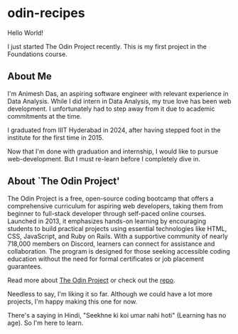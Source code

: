 # odin-recipes

Hello World!

I just started The Odin Project recently. This is my first project in the Foundations course.

## About Me

I'm Animesh Das, an aspiring software engineer with relevant experience in Data Analysis. While I did intern in Data Analysis, my true love has been web development. I unfortunately had to step away from it due to academic commitments at the time.

I graduated from IIIT Hyderabad in 2024, after having stepped foot in the institute for the first time in 2015.

Now that I'm done with graduation and internship, I would like to pursue web-development. But I must re-learn before I completely dive in.

## About `The Odin Project'

The Odin Project is a free, open-source coding bootcamp that offers a comprehensive curriculum for aspiring web developers, taking them from beginner to full-stack developer through self-paced online courses. Launched in 2013, it emphasizes hands-on learning by encouraging students to build practical projects using essential technologies like HTML, CSS, JavaScript, and Ruby on Rails. With a supportive community of nearly 718,000 members on Discord, learners can connect for assistance and collaboration. The program is designed for those seeking accessible coding education without the need for formal certificates or job placement guarantees.

Read more about [The Odin Project](https://www.theodinproject.com/about) or check out the [repo](https://github.com/TheOdinProject/).

Needless to say, I'm liking it so far. Although we could have a lot more projects, I'm happy making this one for now.

There's a saying in Hindi, "Seekhne ki koi umar nahi hoti" (Learning has no age). So I'm here to learn. 